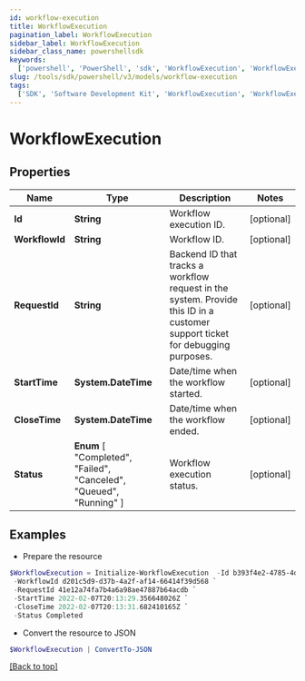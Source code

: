 ```yaml
---
id: workflow-execution
title: WorkflowExecution
pagination_label: WorkflowExecution
sidebar_label: WorkflowExecution
sidebar_class_name: powershellsdk
keywords:
  ['powershell', 'PowerShell', 'sdk', 'WorkflowExecution', 'WorkflowExecution']
slug: /tools/sdk/powershell/v3/models/workflow-execution
tags:
  ['SDK', 'Software Development Kit', 'WorkflowExecution', 'WorkflowExecution']
---
```


# WorkflowExecution

## Properties

| Name | Type | Description | Notes |
| --- | --- | --- | --- |
| **Id** | **String** | Workflow execution ID. | [optional] |
| **WorkflowId** | **String** | Workflow ID. | [optional] |
| **RequestId** | **String** | Backend ID that tracks a workflow request in the system. Provide this ID in a customer support ticket for debugging purposes. | [optional] |
| **StartTime** | **System.DateTime** | Date/time when the workflow started. | [optional] |
| **CloseTime** | **System.DateTime** | Date/time when the workflow ended. | [optional] |
| **Status** | **Enum** [ "Completed", "Failed", "Canceled", "Queued", "Running" ] | Workflow execution status. | [optional] |

## Examples

- Prepare the resource

```powershell
$WorkflowExecution = Initialize-WorkflowExecution  -Id b393f4e2-4785-4d7f-ab27-3a6b8ded4c81 `
 -WorkflowId d201c5d9-d37b-4a2f-af14-66414f39d568 `
 -RequestId 41e12a74fa7b4a6a98ae47887b64acdb `
 -StartTime 2022-02-07T20:13:29.356648026Z `
 -CloseTime 2022-02-07T20:13:31.682410165Z `
 -Status Completed
```

- Convert the resource to JSON

```powershell
$WorkflowExecution | ConvertTo-JSON
```

[[Back to top]](#)
